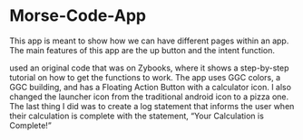 # Morse-Code-App
This app is meant to show how we can have different pages within an app. The main features of this app are the up button and the intent function.
<br>

 used an original code that was on Zybooks, where it shows a step-by-step tutorial on how to get the functions to work. The app uses GGC colors, a GGC building, and has a Floating Action Button with a calculator icon. I also changed the launcher icon from the traditional android icon to a pizza one. The last thing I did was to create a log statement that informs the user when their calculation is complete with the statement, “Your Calculation is Complete!”

